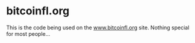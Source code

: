 bitcoinfl.org
=============

This is the code being used on the www.bitcoinfl.org site. Nothing special for most people...

